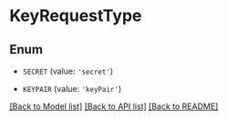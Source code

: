 # KeyRequestType


## Enum

* `SECRET` (value: `'secret'`)

* `KEYPAIR` (value: `'keyPair'`)

[[Back to Model list]](../README.md#documentation-for-models) [[Back to API list]](../README.md#documentation-for-api-endpoints) [[Back to README]](../README.md)


